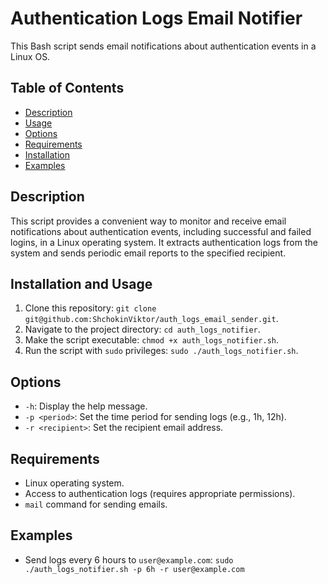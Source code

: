 # Authentication Logs Email Notifier

This Bash script sends email notifications about authentication events in a Linux OS.

## Table of Contents

- [Description](#description)
- [Usage](#usage)
- [Options](#options)
- [Requirements](#requirements)
- [Installation](#installation)
- [Examples](#examples)

## Description

This script provides a convenient way to monitor and receive email notifications about authentication events, including successful and failed logins, in a Linux operating system. It extracts authentication logs from the system and sends periodic email reports to the specified recipient.

## Installation and Usage

1. Clone this repository: `git clone git@github.com:ShchokinViktor/auth_logs_email_sender.git`.
2. Navigate to the project directory: `cd auth_logs_notifier`.
3. Make the script executable: `chmod +x auth_logs_notifier.sh`.
4. Run the script with `sudo` privileges: `sudo ./auth_logs_notifier.sh`.

## Options

- `-h`: Display the help message.
- `-p <period>`: Set the time period for sending logs (e.g., 1h, 12h).
- `-r <recipient>`: Set the recipient email address.

## Requirements

- Linux operating system.
- Access to authentication logs (requires appropriate permissions).
- `mail` command for sending emails.

## Examples

- Send logs every 6 hours to `user@example.com`:
`sudo ./auth_logs_notifier.sh -p 6h -r user@example.com`
